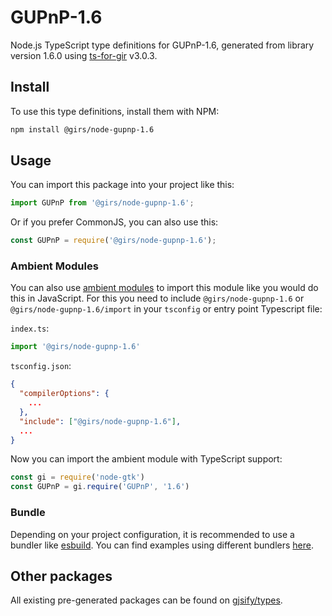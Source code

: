 
# GUPnP-1.6

Node.js TypeScript type definitions for GUPnP-1.6, generated from library version 1.6.0 using [ts-for-gir](https://github.com/gjsify/ts-for-gir) v3.0.3.


## Install

To use this type definitions, install them with NPM:
```bash
npm install @girs/node-gupnp-1.6
```

## Usage

You can import this package into your project like this:
```ts
import GUPnP from '@girs/node-gupnp-1.6';
```

Or if you prefer CommonJS, you can also use this:
```ts
const GUPnP = require('@girs/node-gupnp-1.6');
```

### Ambient Modules

You can also use [ambient modules](https://github.com/gjsify/ts-for-gir/tree/main/packages/cli#ambient-modules) to import this module like you would do this in JavaScript.
For this you need to include `@girs/node-gupnp-1.6` or `@girs/node-gupnp-1.6/import` in your `tsconfig` or entry point Typescript file:

`index.ts`:
```ts
import '@girs/node-gupnp-1.6'
```

`tsconfig.json`:
```json
{
  "compilerOptions": {
    ...
  },
  "include": ["@girs/node-gupnp-1.6"],
  ...
}
```

Now you can import the ambient module with TypeScript support: 

```ts
const gi = require('node-gtk')
const GUPnP = gi.require('GUPnP', '1.6')
```


### Bundle

Depending on your project configuration, it is recommended to use a bundler like [esbuild](https://esbuild.github.io/). You can find examples using different bundlers [here](https://github.com/gjsify/ts-for-gir/tree/main/examples).

## Other packages

All existing pre-generated packages can be found on [gjsify/types](https://github.com/gjsify/types).

